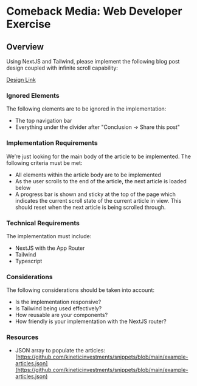 # Comeback Media: Web Developer Exercise

## Overview

Using NextJS and Tailwind, please implement the following blog post design coupled with infinite scroll capability:

[Design Link](https://www.figma.com/design/yq5Bt9wZuk4CZz4VsLHq7S/%E2%9D%96-PREVIEW-%E2%9D%96-UntitledUI-%E2%80%93-PRO-VARIABLES-(v5.0)?node-id=1639-292339&t=4hK8xT2rhXK8ynRU-4)

### Ignored Elements

The following elements are to be ignored in the implementation:

* The top navigation bar
* Everything under the divider after "Conclusion -> Share this post"

### Implementation Requirements

We’re just looking for the main body of the article to be implemented. The following criteria must be met:

* All elements within the article body are to be implemented
* As the user scrolls to the end of the article, the next article is loaded below
* A progress bar is shown and sticky at the top of the page which indicates the current scroll state of the current article in view. This should reset when the next article is being scrolled through.

### Technical Requirements

The implementation must include:

* NextJS with the App Router
* Tailwind
* Typescript

### Considerations

The following considerations should be taken into account:

* Is the implementation responsive?
* Is Tailwind being used effectively?
* How reusable are your components?
* How friendly is your implementation with the NextJS router?

### Resources

* JSON array to populate the articles: [https://github.com/kineticinvestments/snippets/blob/main/example-articles.json](https://github.com/kineticinvestments/snippets/blob/main/example-articles.json)